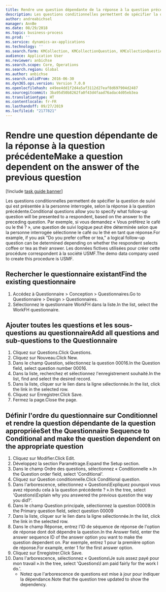 ```yaml
---
title: Rendre une question dépendante de la réponse à la question précédente
description: Les questions conditionnelles permettent de spécifier la question de suivi qui est présentée à la personne interrogée, selon la réponse à la question précédente.
author: andreabichsel
manager: AnnBe
ms.date: 08/29/2018
ms.topic: business-process
ms.prod: ''
ms.service: dynamics-ax-applications
ms.technology: ''
ms.search.form: KMCollection, KMCollectionQuestion, KMCollectionQuestionTree
audience: Application User
ms.reviewer: anbichse
ms.search.scope: Core, Operations
ms.search.region: Global
ms.author: anbichse
ms.search.validFrom: 2016-06-30
ms.dyn365.ops.version: Version 7.0.0
ms.openlocfilehash: e49ee4dd1f2d4a5af3112d27eaf8d697904d2487
ms.sourcegitcommit: 3ba95d50b8262fa0f43d4faad76adac4d05eb3ea
ms.translationtype: HT
ms.contentlocale: fr-FR
ms.lasthandoff: 09/27/2019
ms.locfileid: "2177821"
---
```

# <a name="make-a-question-dependent-on-the-answer-of-the-previous-question"></a><span data-ttu-id="fded1-103">Rendre une question dépendante de la réponse à la question précédente</span><span class="sxs-lookup"><span data-stu-id="fded1-103">Make a question dependent on the answer of the previous question</span></span>

[!include [task guide banner](../../includes/task-guide-banner.md)]

<span data-ttu-id="fded1-104">Les questions conditionnelles permettent de spécifier la question de suivi qui est présentée à la personne interrogée, selon la réponse à la question précédente.</span><span class="sxs-lookup"><span data-stu-id="fded1-104">Conditional questions allow you to specify what follow-up question will be presented to a respondent, based on the answer to the preceding question.</span></span> <span data-ttu-id="fded1-105">Par exemple, si vous demandez « Vous préférez le café ou le thé ? », une question de suivi logique peut être déterminée selon que la personne interrogée sélectionne le café ou le thé en tant que réponse.</span><span class="sxs-lookup"><span data-stu-id="fded1-105">For example, if you ask "Do you prefer coffee or tea," a logical follow-up question can be determined depending on whether the respondent selects coffee or tea as their answer.</span></span> <span data-ttu-id="fded1-106">Les données fictives utilisées pour créer cette procédure correspondent à la société USMF.</span><span class="sxs-lookup"><span data-stu-id="fded1-106">The demo data company used to create this procedure is USMF.</span></span>


## <a name="find-the-existing-questionnaire"></a><span data-ttu-id="fded1-107">Rechercher le questionnaire existant</span><span class="sxs-lookup"><span data-stu-id="fded1-107">Find the existing questionnaire</span></span>
1. <span data-ttu-id="fded1-108">Accédez à Questionnaire > Conception > Questionnaires.</span><span class="sxs-lookup"><span data-stu-id="fded1-108">Go to Questionnaire > Design > Questionnaires.</span></span>
2. <span data-ttu-id="fded1-109">Sélectionnez le questionnaire WorkFH dans la liste.</span><span class="sxs-lookup"><span data-stu-id="fded1-109">In the list, select the WorkFH questionnaire.</span></span>

## <a name="add-all-questions-and-sub-questions-to-the-questionnaire"></a><span data-ttu-id="fded1-110">Ajouter toutes les questions et les sous-questions au questionnaire</span><span class="sxs-lookup"><span data-stu-id="fded1-110">Add all questions and sub-questions to the Questionnaire</span></span>
1. <span data-ttu-id="fded1-111">Cliquez sur Questions.</span><span class="sxs-lookup"><span data-stu-id="fded1-111">Click Questions.</span></span>
2. <span data-ttu-id="fded1-112">Cliquez sur Nouveau.</span><span class="sxs-lookup"><span data-stu-id="fded1-112">Click New.</span></span>
3. <span data-ttu-id="fded1-113">Dans le champ Question, sélectionnez la question 00016.</span><span class="sxs-lookup"><span data-stu-id="fded1-113">In the Question field, select question number 00016.</span></span>
4. <span data-ttu-id="fded1-114">Dans la liste, recherchez et sélectionnez l'enregistrement souhaité.</span><span class="sxs-lookup"><span data-stu-id="fded1-114">In the list, find and select the desired record.</span></span>
5. <span data-ttu-id="fded1-115">Dans la liste, cliquer sur le lien dans la ligne sélectionnée.</span><span class="sxs-lookup"><span data-stu-id="fded1-115">In the list, click the link in the selected row.</span></span>
6. <span data-ttu-id="fded1-116">Cliquez sur Enregistrer.</span><span class="sxs-lookup"><span data-stu-id="fded1-116">Click Save.</span></span>
7. <span data-ttu-id="fded1-117">Fermez la page.</span><span class="sxs-lookup"><span data-stu-id="fded1-117">Close the page.</span></span>

## <a name="set-the-questionnaire-sequence-to-conditional-and-make-the-question-dependent-on-the-appropriate-question"></a><span data-ttu-id="fded1-118">Définir l'ordre du questionnaire sur Conditionnel et rendre la question dépendante de la question appropriée</span><span class="sxs-lookup"><span data-stu-id="fded1-118">Set the Questionnaire Sequence to Conditional and make the question dependent on the appropriate question</span></span>
1. <span data-ttu-id="fded1-119">Cliquez sur Modifier.</span><span class="sxs-lookup"><span data-stu-id="fded1-119">Click Edit.</span></span>
2. <span data-ttu-id="fded1-120">Développez la section Paramétrage.</span><span class="sxs-lookup"><span data-stu-id="fded1-120">Expand the Setup section.</span></span>
3. <span data-ttu-id="fded1-121">Dans le champ Ordre des questions, sélectionnez « Conditionnelle ».</span><span class="sxs-lookup"><span data-stu-id="fded1-121">In the Question order field, select 'Conditional'.</span></span>
4. <span data-ttu-id="fded1-122">Cliquez sur Question conditionnelle.</span><span class="sxs-lookup"><span data-stu-id="fded1-122">Click Conditional question.</span></span>
5. <span data-ttu-id="fded1-123">Dans l'arborescence, sélectionnez « Questions\Expliquez pourquoi vous avez répondu cela à la question précédente ? ».</span><span class="sxs-lookup"><span data-stu-id="fded1-123">In the tree, select 'Questions\Explain why you answered the previous question the way you did?'.</span></span>
6. <span data-ttu-id="fded1-124">Dans le champ Question principale, sélectionnez la question 00009.</span><span class="sxs-lookup"><span data-stu-id="fded1-124">In the Primary question field, select question 00009</span></span>
7. <span data-ttu-id="fded1-125">Dans la liste, cliquer sur le lien dans la ligne sélectionnée.</span><span class="sxs-lookup"><span data-stu-id="fded1-125">In the list, click the link in the selected row.</span></span>
8. <span data-ttu-id="fded1-126">Dans le champ Réponse, entrez l'ID de séquence de réponse de l'option de réponse dont doit dépendre la question.</span><span class="sxs-lookup"><span data-stu-id="fded1-126">In the Answer field, enter the answer sequence ID of the answer option you want to make the question dependent on.</span></span> <span data-ttu-id="fded1-127">Par exemple, entrez 1 pour la première option de réponse.</span><span class="sxs-lookup"><span data-stu-id="fded1-127">For example, enter 1 for the first answer option.</span></span>
9. <span data-ttu-id="fded1-128">Cliquez sur Enregistrer.</span><span class="sxs-lookup"><span data-stu-id="fded1-128">Click Save.</span></span>
10. <span data-ttu-id="fded1-129">Dans l'arborescence, sélectionnez « Questions\Je suis assez payé pour mon travail ».</span><span class="sxs-lookup"><span data-stu-id="fded1-129">In the tree, select 'Questions\I am paid fairly for the work I do.'.</span></span>
    * <span data-ttu-id="fded1-130">Notez que l'arborescence de questions est mise à jour pour indiquer la dépendance.</span><span class="sxs-lookup"><span data-stu-id="fded1-130">Note that the question tree updated to show the dependency.</span></span>  

